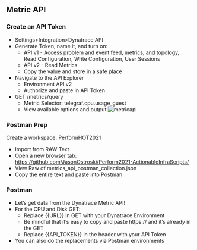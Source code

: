 ## Metric API
### Create an API Token
- Settings>Integration>Dynatrace API
- Generate Token, name it, and turn on:
  - API v1 - Access problem and event feed, metrics, and topology, Read Configuration, Write Configuration, User Sessions
  - API v2 - Read Metrics
  - Copy the value and store in a safe place
- Navigate to the API Explorer
  - Environment API v2
  - Authorize and paste in API Token
- GET /metrics/query 
  - Metric Selector: telegraf.cpu.usage_guest
  - View available options and output
![metricapi](/Actionable%20Infrastructure%20Observability%E2%80%8B/assets/images/metricapi.png)

### Postman Prep
Create a workspace: PerformHOT2021
- Import from RAW Text
- Open a new browser tab: https://github.com/JasonOstroski/Perform2021-ActionableInfraScripts/
- View Raw of metrics_api_postman_collection.json
- Copy the entire text and paste into Postman

### Postman
- Let’s get data from the Dynatrace Metric API!
- For the CPU and Disk GET:
  - Replace {{URL}} in GET with your Dynatrace Environment
  - Be mindful that it’s easy to copy and paste https:// and it’s already in the GET
  - Replace {{API_TOKEN}} in the header with your API Token
- You can also do the replacements via Postman environments

